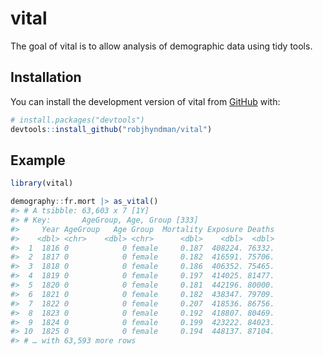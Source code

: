 
<!-- README.md is generated from README.Rmd. Please edit that file -->

# vital

<!-- badges: start -->

<!-- badges: end -->

The goal of vital is to allow analysis of demographic data using tidy
tools.

## Installation

You can install the development version of vital from
[GitHub](https://github.com/) with:

``` r
# install.packages("devtools")
devtools::install_github("robjhyndman/vital")
```

## Example

``` r
library(vital)
```

``` r
demography::fr.mort |> as_vital()
#> # A tsibble: 63,603 x 7 [1Y]
#> # Key:       AgeGroup, Age, Group [333]
#>     Year AgeGroup   Age Group  Mortality Exposure Deaths
#>    <dbl> <chr>    <dbl> <chr>      <dbl>    <dbl>  <dbl>
#>  1  1816 0            0 female     0.187  408224. 76332.
#>  2  1817 0            0 female     0.182  416591. 75706.
#>  3  1818 0            0 female     0.186  406352. 75465.
#>  4  1819 0            0 female     0.197  414025. 81477.
#>  5  1820 0            0 female     0.181  442196. 80000.
#>  6  1821 0            0 female     0.182  438347. 79709.
#>  7  1822 0            0 female     0.207  418536. 86756.
#>  8  1823 0            0 female     0.192  418807. 80469.
#>  9  1824 0            0 female     0.199  423222. 84023.
#> 10  1825 0            0 female     0.194  448137. 87104.
#> # … with 63,593 more rows
```
